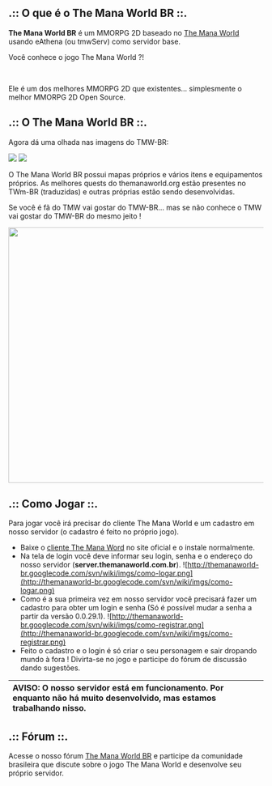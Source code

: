 ## .:: O que é o The Mana World BR ::. ##

**The Mana World BR** é um MMORPG 2D baseado no [The Mana World](http://themanaworld.org/) usando eAthena (ou tmwServ) como servidor base.

Você conhece o jogo The Mana World ?!

![![](http://themanaworld-br.googlecode.com/svn/wiki/imgs/tmw-screen1-300x225.png)](http://wiki.themanaworld.org/images/6/60/TMW_Screenshot_15.png)
![![](http://themanaworld-br.googlecode.com/svn/wiki/imgs/tmw-screen2-300x225.png)](http://wiki.themanaworld.org/images/a/a3/Screenshot_partysystem.png)

Ele é um dos melhores MMORPG 2D que existentes... simplesmente o melhor MMORPG 2D Open Source.

## .:: O The Mana World BR ::. ##

Agora dá uma olhada nas imagens do TMW-BR:

[![](http://themanaworld-br.googlecode.com/svn/wiki/imgs/tmw-br-screen1-300x225.png)](http://code.google.com/p/themanaworld-br/wiki/Screens)
[![](http://themanaworld-br.googlecode.com/svn/wiki/imgs/tmw-br-screen2-300x225.png)](http://code.google.com/p/themanaworld-br/wiki/Screens)

O The Mana World BR possui mapas próprios e vários itens e equipamentos próprios. As melhores quests do themanaworld.org estão presentes no TWm-BR (traduzidas) e outras próprias estão sendo desenvolvidas.

Se você é fã do TMW vai gostar do TMW-BR... mas se não conhece o TMW vai gostar do TMW-BR do mesmo jeito !

<a href='http://www.youtube.com/watch?feature=player_embedded&v=af-IGuNnVjg' target='_blank'><img src='http://img.youtube.com/vi/af-IGuNnVjg/0.jpg' width='640' height=505 /></a>

## .:: Como Jogar ::. ##

Para jogar você irá precisar do cliente The Mana World e um cadastro em nosso servidor (o cadastro é feito no próprio jogo).
  * Baixe o [cliente The Mana Word](http://themanaworld.org/downloads.php) no site oficial e o instale normalmente.
  * Na tela de login você deve informar seu login, senha e o endereço do nosso servidor (**server.themanaworld.com.br**).
![http://themanaworld-br.googlecode.com/svn/wiki/imgs/como-logar.png](http://themanaworld-br.googlecode.com/svn/wiki/imgs/como-logar.png)
  * Como é a sua primeira vez em nosso servidor você precisará fazer um cadastro para obter um login e senha (Só é possível mudar a senha a partir da versão 0.0.29.1).
![http://themanaworld-br.googlecode.com/svn/wiki/imgs/como-registrar.png](http://themanaworld-br.googlecode.com/svn/wiki/imgs/como-registrar.png)
  * Feito o cadastro e o login é só criar o seu personagem e sair dropando mundo à fora !
Divirta-se no jogo e participe do fórum de discussão dando sugestões.

| **AVISO:** O nosso servidor está em funcionamento. Por enquanto não há muito desenvolvido, mas estamos trabalhando nisso. |
|:--------------------------------------------------------------------------------------------------------------------------|

## .:: Fórum ::. ##

Acesse o nosso fórum [The Mana World BR](http://www.themanaworld.com.br) e participe da comunidade brasileira que discute sobre o jogo The Mana World e desenvolve seu próprio servidor.